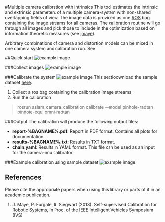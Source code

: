 #Multiple camera calibration with intrinsics
This tool estimates the intrinsic and extrinsic parameters of a multiple camera-system with non-shared overlapping fields of view. The image data is provided as one [ROS](https://www.ros.org) bag containing the image streams for all cameras. The calibration routine will go through all images and pick those to include in the optimization based on information theoretic measures (see [jmaye](#jmaye)).

Arbitrary combinations of camera and distortion models can be mixed in one camera system and calibration run. See 

##Quick start
![example image](https://raw.githubusercontent.com/wiki/schneith/Kalibr-test/images/todo.gif)

###Collect images
![example image](https://raw.githubusercontent.com/wiki/schneith/Kalibr-test/images/todo.gif)

###Calibrate the system
![example image](https://raw.githubusercontent.com/wiki/schneith/Kalibr-test/images/todo.gif)
This sectioownload the sample dataset [here](http://awsome-link).

1. Collect a ros bag containing the calibration image streams
2. Run the calibration
> rosrun aslam_camera_calibration calibrate --model pinhole-radtan pinhole-equi omni-radtan

###Output
The calibration will produce the following output files:

* **report-%BAGNAME%.pdf**: Report in PDF format. Contains all plots for documentation.
* **results-%BAGNAME%.txt**: Results in TXT format.
* **chain.yaml**: Results in YAML format. This file can be used as an input for the camera-imu calibrator

###Example calibration using sample dataset
![example image](https://raw.githubusercontent.com/wiki/schneith/Kalibr-test/images/todo.gif)


## References
Please cite the appropriate papers when using this library or parts of it in an academic publication.

1. <a name="jmaye"></a> J. Maye, P. Furgale, R. Siegwart (2013). Self-supervised Calibration for Robotic Systems, In Proc. of the IEEE Intelligent Vehicles Symposium (IVS)

